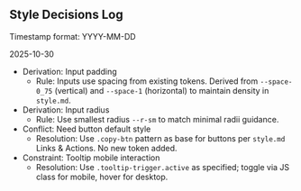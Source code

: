 ## Style Decisions Log
Timestamp format: YYYY-MM-DD

2025-10-30
- Derivation: Input padding
  - Rule: Inputs use spacing from existing tokens. Derived from `--space-0_75` (vertical) and `--space-1` (horizontal) to maintain density in `style.md`.
- Derivation: Input radius
  - Rule: Use smallest radius `--r-sm` to match minimal radii guidance.
- Conflict: Need button default style
  - Resolution: Use `.copy-btn` pattern as base for buttons per `style.md` Links & Actions. No new token added.
- Constraint: Tooltip mobile interaction
  - Resolution: Use `.tooltip-trigger.active` as specified; toggle via JS class for mobile, hover for desktop.


